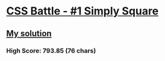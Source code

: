 # [CSS Battle - #1 Simply Square](https://cssbattle.dev/play/1)

## [My solution](https://arpadgbondor.github.io/CSSBattle-1/)

### High Score: 793.85 (76 chars)
